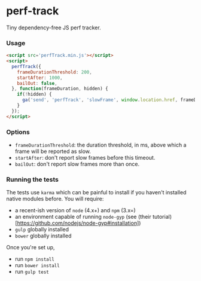 perf-track
==========

Tiny dependency-free JS perf tracker.

### Usage

```html
<script src='perfTrack.min.js'></script>
<script>
  perfTrack({
    frameDurationThreshold: 200,
    startAfter: 1000,
    bailOut: false,
  }, function(frameDuration, hidden) {
    if(!hidden) {
      ga('send', 'perfTrack', 'slowFrame', window.location.href, frameDuration);
    }
  });
</script>
```

### Options

- `frameDurationThreshold`: the duration threshold, in ms, above which a frame will be reported as slow.
- `startAfter`: don't report slow frames before this timeout.
- `bailOut`: don't report slow frames more than once.

### Running the tests

The tests use `karma` which can be painful to install if you haven't installed native modules before.
You will require:
- a recent-ish version of `node` (4.x+) and `npm` (3.x=)
- an environment capable of running `node-gyp` (see (their tutorial)[https://github.com/nodejs/node-gyp#installation])
- `gulp` globally installed
- `bower` globally installed

Once you're set up,
- run `npm install`
- run `bower install`
- run `gulp test`
